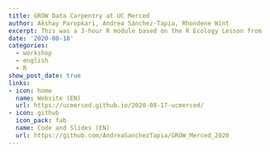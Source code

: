 ```yaml
---
title: GROW Data Carpentry at UC Merced
author: Akshay Paropkari, Andrea Sánchez-Tapia, Rhondene Wint
excerpt: This was a 3-hour R module based on the R Ecology Lesson from The Carpentries, as a part of a 9-hr workshop at the Graduate Orientation Week (GROW) at UC Merced
date: '2020-08-18'
categories:
  - workshop
  - english
  - R
show_post_date: true
links:
- icon: home
  name: Website (EN)
  url: https://ucmerced.github.io/2020-08-17-ucmerced/
- icon: github
  icon_pack: fab
  name: Code and Slides (EN)
  url: https://github.com/AndreaSanchezTapia/GROW_Merced_2020
---
```

